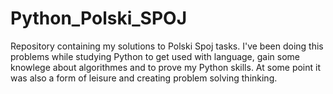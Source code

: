 # Python_Polski_SPOJ
Repository containing my solutions to Polski Spoj tasks.
I've been doing this problems while studying Python to get used with language, gain some knowlege about algorithmes and to prove my Python skills.
At some point it was also a form of leisure and creating problem solving thinking.
